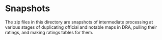 # Snapshots

The zip files in this directory are snapshots of intermediate processing at various stages 
of duplicating official and notable maps in DRA, pulling their ratings, and making ratings
tables for them.